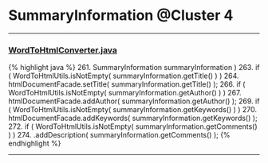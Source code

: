 # SummaryInformation @Cluster 4

***

### [WordToHtmlConverter.java](https://searchcode.com/codesearch/view/97383966/)
{% highlight java %}
261.     SummaryInformation summaryInformation )
263. if ( WordToHtmlUtils.isNotEmpty( summaryInformation.getTitle() ) )
264.     htmlDocumentFacade.setTitle( summaryInformation.getTitle() );
266. if ( WordToHtmlUtils.isNotEmpty( summaryInformation.getAuthor() ) )
267.     htmlDocumentFacade.addAuthor( summaryInformation.getAuthor() );
269. if ( WordToHtmlUtils.isNotEmpty( summaryInformation.getKeywords() ) )
270.     htmlDocumentFacade.addKeywords( summaryInformation.getKeywords() );
272. if ( WordToHtmlUtils.isNotEmpty( summaryInformation.getComments() ) )
274.             .addDescription( summaryInformation.getComments() );
{% endhighlight %}

***

